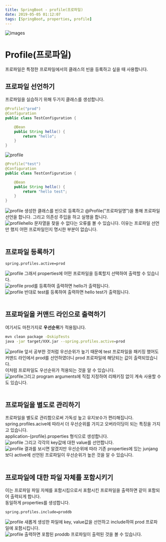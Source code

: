```yaml
---
title: SpringBoot - profile(프로파일)
date: 2019-05-05 01:12:07
tags: [SpringBoot, properties, profile]
---
```


![images](/images/springboot/springboot.png)<br/>

# Profile(프로파일)
프로파일은 특정한 프로파일에서의 클래스의 빈을 등록하고 싶을 때 사용합니다.
<br/>

## 프로파일 선언하기
프로파일을 실습하기 위해 두가지 클래스를 생성합니다.
```java
@Profile("prod")
@Configuration
public class TestConfiguration {

    @Bean
    public String hello() {
        return "hello";
    }
}
```
![profile](/images/springboot/profile/pro1.png) 
```java
@Profile("test")
@Configuration
public class TestConfiguration {

    @Bean
    public String hello() {
        return "hello test";
    }
}
```
![profile](/images/springboot/profile/pro2.png) 생성한 클래스를 빈으로 등록하고 @Profile("프로파일명")을 통해 프로파일 선언을 합니다.
그리고 의존성 주입을 하고 실행을 합니다.<br/>
![profile](/images/springboot/profile/pro3.png)hello 문자열을 찾을 수 없다는 오류를 볼 수 있습니다.
이유는 프로파일 선언만 했지 어떤 프로파일인지 명시한 부분이 없습니다.<br/>
<br/>

## 프로파일 등록하기
```
spring.profiles.active=prod
```
![profile](/images/springboot/profile/pro4.png) 그래서 properties에 어떤 프로파일을 등록할지 선택하여 출력할 수 있습니다.<br/>
![profile](/images/springboot/profile/pro5.png) prod를 등록하여 출력하면 hello가 출력됩니다.<br/>
![profile](/images/springboot/profile/pro6.png) 반대로 test를 등록하여 출력하면 hello test가 출력됩니다.<br/>
<br/>

## 프로파일을 커맨드 라인으로 출력하기
여기서도 마찬가지로 **우선순위**가 적용됩니다.
```bash
mvn clean package -DskipTests
java -jar target/XXX.jar --spring.profiles.active=prod
```
![profile](/images/springboot/profile/pro7.png) 앞서 공부한 것처럼 우선순위가 높기 때문에 test 프로파일을 패키징 했어도 커맨드 라인에서 prod를 선언하였더니 prod 프로파일에 해당되는 값이 출력되었습니다.<br/>
이처럼 프로파일도 우선순위가 적용되는 것을 알 수 있습니다.<br/>
![profile](/images/springboot/profile/pro11.png)그리고 program arguments에 직접 지정하여 리패키징 없이 계속 사용할 수도 있습니다.<br/>
<br/>

## 프로파일을 별도로 관리하기
프로파일을 별도로 관리함으로써 가독성 높고 유지보수가 편리해집니다.
spring.profiles.acive에 따라서 더 우선순위를 가지고 오버라이딩이 되는 특징을 가지고 있습니다.<br/>
application-{profile}.properties 형식으로 생성합니다.<br/>
![profile](/images/springboot/profile/pro8.png) 그리고 각각의 key값에 대한 value를 선언합니다.<br/>
![profile](/images/springboot/profile/pro9.png) 결과를 보시면 알겠지만 우선순위에 따라 기존 properties에 있는 junjang보다 active에 선언된 프로파일이 우선순위가 높은 것을 알 수 있습니다.<br/>
<br/>

## 프로파일에 대한 파일 자체를 포함시키기
이는 프로파일 파일 자체를 포함시킴으로서 포함시킨 프로파일을 출력하면 같이 포함되어 출력되게 합니다.<br/>
동일하게 properties를 생성합니다.
```
spring.profiles.include=proddb
```
![profile](/images/springboot/profile/pro10.png) 새롭게 생성한 파일에 key, value값을 선언하고 include하여 prod 프로파일에 포함시킵니다.<br/> 
![profile](/images/springboot/profile/pro12.png) 출력하면 포함된 proddb 프로파일이 출력된 것을 볼 수 있습니다.<br/> 